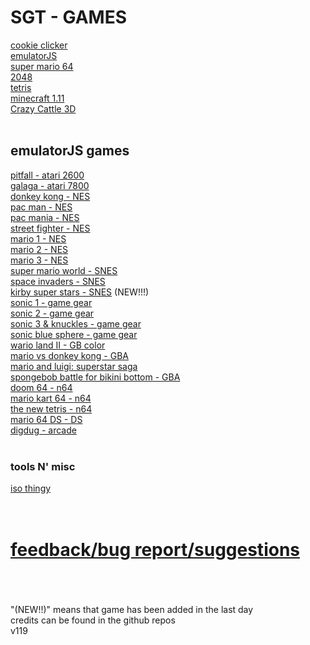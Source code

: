 # SGT - GAMES<br>
[cookie clicker](https://schoolgamethingy.github.io/sgt-cookieclicker/) <br>
[emulatorJS](https://schoolgamethingy.github.io/sgt-EmulatorJS/) <br>
[super mario 64](https://schoolgamethingy.github.io/sgt-sm64/) <br>
[2048](https://schoolgamethingy.github.io/sgt-2048/) <br> 
[tetris](https://schoolgamethingy.github.io/sgt-tetris/) <br>
[minecraft 1.11](https://schoolgamethingy.github.io/sgt-minecraft/)<br>
[Crazy Cattle 3D](http://schoolgamethingy.github.io/sgt-cattle3d/) <br>
<br>
## emulatorJS games <br>
[pitfall - atari 2600](https://schoolgamethingy.github.io/sgt-pitfall/)<br>
[galaga - atari 7800](https://schoolgamethingy.github.io/sgt-galaga/)<br>
[donkey kong - NES](https://schoolgamethingy.github.io/sgt-donkeykong/)<br>
[pac man - NES](https://schoolgamethingy.github.io/sgt-pacman/)<br>
[pac mania - NES](https://schoolgamethingy.github.io/sgt-mania)<br>
[street fighter - NES](https://schoolgamethingy.github.io/sgt-stfighter/)<br>
[mario 1 - NES](https://schoolgamethingy.github.io/sgt-mario1/) <br>
[mario 2 - NES](https://schoolgamethingy.github.io/sgt-mario2/) <br>
[mario 3 - NES](https://schoolgamethingy.github.io/sgt-mario3/) <br>
[super mario world - SNES](https://schoolgamethingy.github.io/sgt-smw/)<br>
[space invaders - SNES](https://schoolgamethingy.github.io/sgt-invader)<br>
[kirby super stars - SNES](https://schoolgamethingy.github.io/sgt-kirbosuper/) (NEW!!!) <br>
[sonic 1 - game gear](https://schoolgamethingy.github.io/sgt-sonic1/)<br>
[sonic 2 - game gear](https://schoolgamethingy.github.io/sgt-sonic2/)<br>
[sonic 3 & knuckles - game gear](https://schoolgamethingy.github.io/sgt-sonic&knuckles) <br>
[sonic blue sphere - game gear](https://schoolgamethingy.github.io/sgt-bluesphere) <br>
[wario land II - GB color](https://schoolgamethingy.github.io/sgt-warioland/)<br>
[mario vs donkey kong - GBA](https://schoolgamethingy.github.io/sgt-marovsdonky/) <br>
[mario and luigi: superstar saga](https://schoolgamethingy.github.io/sgt-maroNlugisuperstar/) <br>
[spongebob battle for bikini bottom - GBA](https://schoolgamethingy.github.io/sgt-spongebob/)<br>
[doom 64 - n64](https://schoolgamethingy.github.io/sgt-doom64/)<br>
[mario kart 64 - n64](https://schoolgamethingy.github.io/sgt-mariokart64/)<br>
[the new tetris - n64](https://schoolgamethingy.github.io/SGT-thenewtetris)<br>
[mario 64 DS - DS](https://schoolgamethingy.github.io/sgt-mario64ds) <br>
[digdug - arcade](https://schoolgamethingy.github.io/sgt-digdug/) <br>
<br>
### tools N' misc<br>
[iso thingy](https://schoolgamethingy.github.io/sgt-RomPatcher.js/) <br>
<br>
<br>
# [feedback/bug report/suggestions](https://forms.gle/hHUc2p2eVaPSAuRQA)<br>
<br>
<br>
<br>
"(NEW!!)" means that game has been added in the last day <br>
credits can be found in the github repos <br>
v119<br>

<head>
  <link rel="shortcut icon" type="image/x-icon" href="/favicon.png">
</head>

